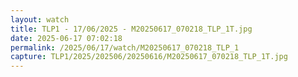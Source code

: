 ```yaml
---
layout: watch
title: TLP1 - 17/06/2025 - M20250617_070218_TLP_1T.jpg
date: 2025-06-17 07:02:18
permalink: /2025/06/17/watch/M20250617_070218_TLP_1
capture: TLP1/2025/202506/20250616/M20250617_070218_TLP_1T.jpg
---
```

